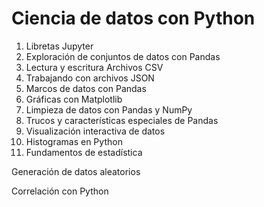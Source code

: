 # Ciencia de datos con Python

1. Libretas Jupyter
2. Exploración de conjuntos de datos con Pandas
3.  Lectura y escritura Archivos CSV
4.  Trabajando con archivos JSON
5.  Marcos de datos con Pandas 
6.  Gráficas con Matplotlib
7.  Limpieza de datos con Pandas y NumPy
8.  Trucos y características especiales de Pandas
9.  Visualización interactiva de datos
10. Histogramas en Python
11. Fundamentos de estadística

Generación de datos aleatorios

Correlación con Python
